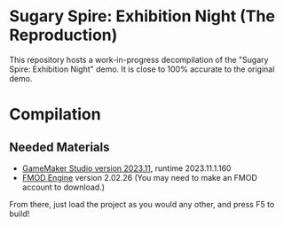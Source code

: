 # Sugary Spire: Exhibition Night (The Reproduction)
This repository hosts a work-in-progress decompilation of the "Sugary Spire: Exhibition Night" demo. It is close to 100% accurate to the original demo.

# Compilation
## Needed Materials
- [GameMaker Studio version 2023.11](https://gms.yoyogames.com/GameMaker-Installer-2023.11.1.129.exe), runtime 2023.11.1.160
- [FMOD Engine](https://www.fmod.com/download#fmodengine) version 2.02.26 (You may need to make an FMOD account to download.)

From there, just load the project as you would any other, and press F5 to build!
